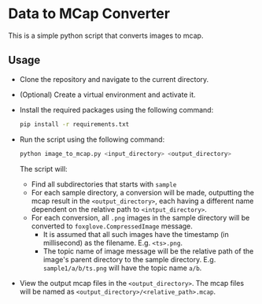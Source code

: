 # Data to MCap Converter

This is a simple python script that converts images to mcap.

## Usage

- Clone the repository and navigate to the current directory.
- (Optional) Create a virtual environment and activate it.
- Install the required packages using the following command:
  ```bash
  pip install -r requirements.txt
  ```
- Run the script using the following command:

  ```bash
  python image_to_mcap.py <input_directory> <output_directory>
  ```

  The script will:

  - Find all subdirectories that starts with `sample`
  - For each sample directory, a conversion will be made, outputting the mcap result in the `<output_directory>`, each having a different name dependent on the relative path to `<intput_directory>`.
  - For each conversion, all `.png` images in the sample directory will be converted to `foxglove.CompressedImage` message.
    - It is assumed that all such images have the timestamp (in millisecond) as the filename. E.g. `<ts>.png`.
    - The topic name of image message will be the relative path of the image's parent directory to the sample directory. E.g. `sample1/a/b/ts.png` will have the topic name `a/b`.

- View the output mcap files in the `<output_directory>`. The mcap files will be named as `<output_directory>/<relative_path>.mcap`.
